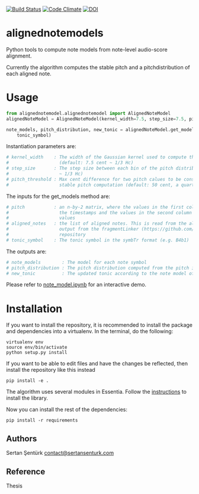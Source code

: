 [![Build Status](https://travis-ci.org/sertansenturk/alignednotemodel.svg?branch=master)](https://travis-ci.org/sertansenturk/alignednotemodel) [![Code Climate](https://codeclimate.com/github/sertansenturk/alignednotemodel/badges/gpa.svg)](https://codeclimate.com/github/sertansenturk/alignednotemodel) [![DOI](https://zenodo.org/badge/21104/sertansenturk/alignednotemodel.svg)](https://zenodo.org/badge/latestdoi/21104/sertansenturk/alignednotemodel)

# alignednotemodels

Python tools to compute note models from note-level audio-score alignment.

Currently the algorithm computes the stable pitch and a pitchdistribution of each aligned note.

Usage
=======

```python
from alignednotemodel.alignednotemodel import AlignedNoteModel
alignedNoteModel = AlignedNoteModel(kernel_width=7.5, step_size=7.5, pitch_threshold=50)

note_models, pitch_distribution, new_tonic = alignedNoteModel.get_models(pitch, aligned_notes,
    tonic_symbol)
```

Instantiation parameters are:
```python
# kernel_width    : The width of the Gaussian kernel used to compute the pitch distribution 
#                   (default: 7.5 cent ~ 1/3 Hc)
# step_size       : The step size between each bin of the pitch distribution (default: 7.5 cent 
#                   ~ 1/3 Hc)
# pitch_threshold : Max cent difference for two pitch calues to be considered close. Used in
#                   stable pitch computation (default: 50 cent, a quarter tone)
```

The inputs for the get_models method are:
```python
# pitch 		  :	an n-by-2 matrix, where the values in the first column are 
#					the timestamps and the values in the second column are frequency 
#					values
# aligned_notes	  :	the list of aligned notes. This is read from the alignedNotes.json 
#					output from the fragmentLinker (https://github.com/sertansenturk/fragmentLinker) 
#                   repository 
# tonic_symbol	  : The tonic symbol in the symbTr format (e.g. B4b1)
```

The outputs are:
```python
# note_models        : The model for each note symbol
# pitch_distribution : The pitch distribution computed from the pitch input
# new_tonic		     : The updated tonic according to the note model of the tonic symbol
```

Please refer to [note_model.ipynb](https://github.com/sertansenturk/alignednotemodel/blob/master/note_model.ipynb) for an interactive demo.

Installation
============

If you want to install the repository, it is recommended to install the package and dependencies into a virtualenv. In the terminal, do the following:

    virtualenv env
    source env/bin/activate
    python setup.py install

If you want to be able to edit files and have the changes be reflected, then
install the repository like this instead

    pip install -e .

The algorithm uses several modules in Essentia. Follow the [instructions](essentia.upf.edu/documentation/installing.html) to install the library.

Now you can install the rest of the dependencies:

    pip install -r requirements

Authors
-------
Sertan Şentürk
contact@sertansenturk.com

Reference
-------
Thesis
